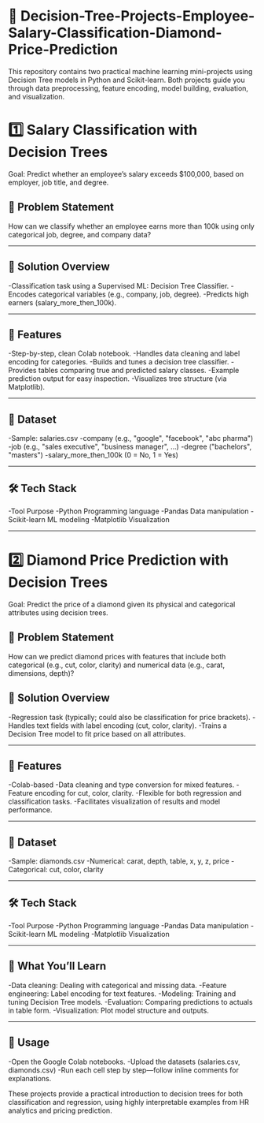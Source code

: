 # 💼  Decision-Tree-Projects-Employee-Salary-Classification-Diamond-Price-Prediction
This repository contains two practical machine learning mini-projects using Decision Tree models in Python and Scikit-learn. Both projects guide you through data preprocessing, feature encoding, model building, evaluation, and visualization.

# 1️⃣ Salary Classification with Decision Trees

Goal: Predict whether an employee’s salary exceeds $100,000, based on employer, job title, and degree.

## 📌 Problem Statement

How can we classify whether an employee earns more than 100k using only categorical job, degree, and company data?

---

## 🧠 Solution Overview

-Classification task using a Supervised ML: Decision Tree Classifier.
-Encodes categorical variables (e.g., company, job, degree).
-Predicts high earners (salary_more_then_100k).

---

## 🧩 Features

-Step-by-step, clean Colab notebook.
-Handles data cleaning and label encoding for categories.
-Builds and tunes a decision tree classifier.
-Provides tables comparing true and predicted salary classes.
-Example prediction output for easy inspection.
-Visualizes tree structure (via Matplotlib).

---

## 📂 Dataset

-Sample: salaries.csv
-company (e.g., "google", "facebook", "abc pharma")
-job (e.g., "sales executive", "business manager", ...)
-degree ("bachelors", "masters")
-salary_more_then_100k (0 = No, 1 = Yes)

---

## 🛠️ Tech Stack

-Tool	Purpose
-Python	Programming language
-Pandas	Data manipulation
-Scikit-learn	ML modeling
-Matplotlib	Visualization


---

# 2️⃣ Diamond Price Prediction with Decision Trees
Goal: Predict the price of a diamond given its physical and categorical attributes using decision trees.

## 📌 Problem Statement 

How can we predict diamond prices with features that include both categorical (e.g., cut, color, clarity) and numerical data (e.g., carat, dimensions, depth)?


## 🧠 Solution Overview

-Regression task (typically; could also be classification for price brackets).
-Handles text fields with label encoding (cut, color, clarity).
-Trains a Decision Tree model to fit price based on all attributes.

---


## 🧩 Features

-Colab-based
-Data cleaning and type conversion for mixed features.
-Feature encoding for cut, color, clarity.
-Flexible for both regression and classification tasks.
-Facilitates visualization of results and model performance.

---


## 📂 Dataset

-Sample: diamonds.csv
-Numerical: carat, depth, table, x, y, z, price
-Categorical: cut, color, clarity

---


##  🛠️ Tech Stack

-Tool	Purpose
-Python	Programming language
-Pandas	Data manipulation
-Scikit-learn	ML modeling
-Matplotlib	Visualization

---

## 🍰 What You’ll Learn

-Data cleaning: Dealing with categorical and missing data.
-Feature engineering: Label encoding for text features.
-Modeling: Training and tuning Decision Tree models.
-Evaluation: Comparing predictions to actuals in table form.
-Visualization: Plot model structure and outputs.

---


## 🔗 Usage

-Open the Google Colab notebooks.
-Upload the datasets (salaries.csv, diamonds.csv)
-Run each cell step by step—follow inline comments for explanations.


These projects provide a practical introduction to decision trees for both classification and regression, using highly interpretable examples from HR analytics and pricing prediction.

